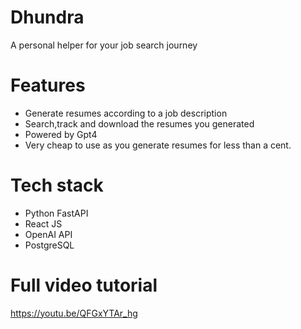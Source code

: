 # Dhundra
A personal helper for your job search journey

# Features
- Generate resumes according to a job description
- Search,track and download the resumes you generated
- Powered by Gpt4
- Very cheap to use as you generate resumes for less than a cent.

# Tech stack
- Python FastAPI
- React JS
- OpenAI API
- PostgreSQL

# Full video tutorial
https://youtu.be/QFGxYTAr_hg


